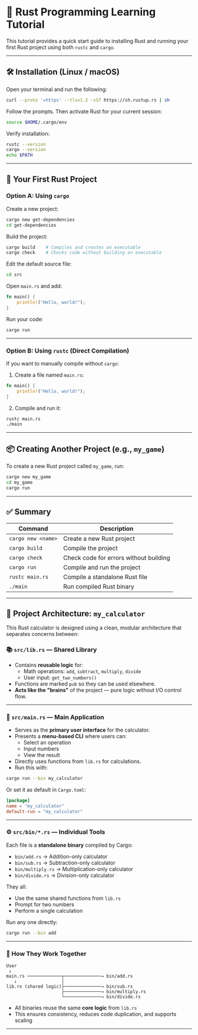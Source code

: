 # 🦀 Rust Programming Learning Tutorial

This tutorial provides a quick start guide to installing Rust and running your first Rust project using both `rustc` and `cargo`.

---

## 🛠️ Installation (Linux / macOS)

Open your terminal and run the following:

```bash
curl --proto '=https' --tlsv1.2 -sSf https://sh.rustup.rs | sh
```

Follow the prompts. Then activate Rust for your current session:

```bash
source $HOME/.cargo/env
```

Verify installation:

```bash
rustc --version
cargo --version
echo $PATH
```

---

## 🚀 Your First Rust Project

### Option A: Using `cargo`

Create a new project:

```bash
cargo new get-dependencies
cd get-dependencies
```

Build the project:

```bash
cargo build    # Compiles and creates an executable
cargo check    # Checks code without building an executable
```

Edit the default source file:

```bash
cd src
```

Open `main.rs` and add:

```rust
fn main() {
    println!("Hello, world!");
}
```

Run your code:

```bash
cargo run
```

---

### Option B: Using `rustc` (Direct Compilation)

If you want to manually compile without `cargo`:

1. Create a file named `main.rs`:

```rust
fn main() {
    println!("Hello, world!");
}
```

2. Compile and run it:

```bash
rustc main.rs
./main
```

---

## 📦 Creating Another Project (e.g., `my_game`)

To create a new Rust project called `my_game`, run:

```bash
cargo new my_game
cd my_game
cargo run
```

---

## ✅ Summary

| Command             | Description                                |
|---------------------|--------------------------------------------|
| `cargo new <name>`  | Create a new Rust project                  |
| `cargo build`       | Compile the project                        |
| `cargo check`       | Check code for errors without building     |
| `cargo run`         | Compile and run the project                |
| `rustc main.rs`     | Compile a standalone Rust file             |
| `./main`            | Run compiled Rust binary                   |

---


## 🧠 Project Architecture: `my_calculator`

This Rust calculator is designed using a clean, modular architecture that separates concerns between:

### 📚 `src/lib.rs` — Shared Library
- Contains **reusable logic** for:
  - Math operations: `add`, `subtract`, `multiply`, `divide`
  - User input: `get_two_numbers()`
- Functions are marked `pub` so they can be used elsewhere.
- **Acts like the "brains"** of the project — pure logic without I/O control flow.

---

### 🧾 `src/main.rs` — Main Application
- Serves as the **primary user interface** for the calculator.
- Presents a **menu-based CLI** where users can:
  - Select an operation
  - Input numbers
  - View the result
- Directly uses functions from `lib.rs` for calculations.
- Run this with:

```bash
cargo run --bin my_calculator
```

Or set it as default in `Cargo.toml`:

```toml
[package]
name = "my_calculator"
default-run = "my_calculator"
```

---

### ⚙️ `src/bin/*.rs` — Individual Tools
Each file is a **standalone binary** compiled by Cargo:

- `bin/add.rs` → Addition-only calculator
- `bin/sub.rs` → Subtraction-only calculator
- `bin/multiply.rs` → Multiplication-only calculator
- `bin/divide.rs` → Division-only calculator

They all:
- Use the same shared functions from `lib.rs`
- Prompt for two numbers
- Perform a single calculation

Run any one directly:

```bash
cargo run --bin add
```

---

### 🔁 How They Work Together

```
User
 ↓
main.rs ─────────────┬──────────────→ bin/add.rs
   ↓                 │
lib.rs (shared logic)├──────────────→ bin/sub.rs
                     ├──────────────→ bin/multiply.rs
                     └──────────────→ bin/divide.rs
```

- All binaries reuse the same **core logic** from `lib.rs`
- This ensures consistency, reduces code duplication, and supports scaling

---
